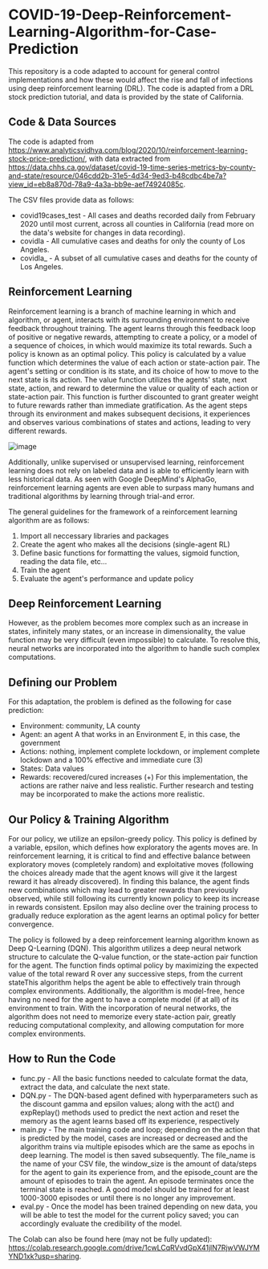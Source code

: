 # COVID-19-Deep-Reinforcement-Learning-Algorithm-for-Case-Prediction
This repository is a code adapted to account for general control implementations and how these would affect the rise and fall of infections using deep reinforcement learning (DRL). The code is adapted from a DRL stock prediction tutorial, and data is provided by the state of California. 

## Code & Data Sources
The code is adapted from https://www.analyticsvidhya.com/blog/2020/10/reinforcement-learning-stock-price-prediction/, with data extracted from https://data.chhs.ca.gov/dataset/covid-19-time-series-metrics-by-county-and-state/resource/046cdd2b-31e5-4d34-9ed3-b48cdbc4be7a?view_id=eb8a870d-78a9-4a3a-bb9e-aef74924085c.

The CSV files provide data as follows:
- covid19cases_test - All cases and deaths recorded daily from February 2020 until most current, across all counties in California (read more on the data's website for changes in data recording).
- covidla - All cumulative cases and deaths for only the county of Los Angeles.
- covidla_ - A subset of all cumulative cases and deaths for the county of Los Angeles.


## Reinforcement Learning
Reinforcement learning is a branch of machine learning in which and algorithm, or agent, interacts with its surrounding environment to receive feedback throughout training. The agent learns through this feedback loop of positive or negative rewards, attempting to create a policy, or a model of a sequence of choices, in which would maximize its total rewards. Such a policy is known as an optimal policy. This policy is calculated by a value function which determines the value of each action or state-action pair. The agent's setting or condition is its state, and its choice of how to move to the next state is its action. The value function utilizes the agents' state, next state, action, and reward to determine the value or quality of each action or state-action pair. This function is further discounted to grant greater weight to future rewards rather than immediate gratification. As the agent steps through its environment and makes subsequent decisions, it experiences and observes various combinations of states and actions, leading to very different rewards. 

![image](https://github.com/kimk333/COVID-19-Deep-Reinforcement-Learning-Algorithm-for-Case-Prediction/assets/109542237/82503423-1273-4e62-827b-f0441bfcaa3c)

Additionally, unlike supervised or unsupervised learning, reinforcement learning does not rely on labeled data and is able to efficiently learn with less historical data. As seen with Google DeepMind's AlphaGo, reinforcement learning agents are even able to surpass many humans and traditional algorithms by learning through trial-and error. 

The general guidelines for the framework of a reinforcement learning algorithm are as follows: 
1. Import all neccessary libraries and packages
2. Create the agent who makes all the decisions (single-agent RL)
3. Define basic functions for formatting the values, sigmoid function, reading the data file, etc...
4. Train the agent
5. Evaluate the agent's performance and update policy

## Deep Reinforcement Learning
However, as the problem becomes more complex such as an increase in states, infinitely many states, or an increase in dimensionality, the value function may be very difficult (even impossible) to calculate. To resolve this, neural networks are incorporated into the algorithm to handle such complex computations.


## Defining our Problem
For this adaptation, the problem is defined as the following for case prediction:
- Environment: community, LA county
- Agent: an agent A that works in an Environment E, in this case, the government
- Actions: nothing, implement complete lockdown, or implement complete lockdown and a 100% effective and immediate cure (3)
- States: Data values
- Rewards: recovered/cured increases (+)
For this implementation, the actions are rather naive and less realistic. Further research and testing may be incorporated to make the actions more realistic.

## Our Policy & Training Algorithm
For our policy, we utilize an epsilon-greedy policy. This policy is defined by a variable, epsilon, which defines how exploratory the agents moves are. In reinforcement learning, it is critical to find and effective balance between exploratory moves (completely random) and exploitative moves (following the choices already made that the agent knows will give it the largest reward it has already discovered). In finding this balance, the agent finds new combinations which may lead to greater rewards than previously observed, while still following its currently known policy to keep its increase in rewards consistent. Epsilon may also decline over the training process to gradually reduce exploration as the agent learns an optimal policy for better convergence. 

The policy is followed by a deep reinforcement learning algorithm known as Deep Q-Learning (DQN). This algorithm utilizes a deep neural network structure to calculate the Q-value function, or the state-action pair function for the agent. The function finds optimal policy by maximizing the expected value of the total reward R over any successive steps, from the current stateThis algorithm helps the agent be able to effectively train through complex environments. Additionally, the algorithm is model-free, hence having no need for the agent to have a complete model (if at all) of its environment to train. With the incorporation of neural networks, the algorithm does not need to memorize every state-action pair, greatly reducing computational complexity, and allowing computation for more complex environments.

## How to Run the Code
- func.py - All the basic functions needed to calculate format the data, extract the data, and calculate the next state.
- DQN.py - The DQN-based agent defined with hyperparameters such as the discount gamma and epsilon values; along with the act() and expReplay() methods used to predict the next action and reset the memory as the agent learns based off its experience, respectively
- main.py - The main training code and loop; depending on the action that is predicted by the model, cases are increased or decreased and the algorithm trains via multiple episodes which are the same as epochs in deep learning. The model is then saved subsequently. The file_name is the name of your CSV file, the window_size is the amount of data/steps for the agent to gain its experience from, and the episode_count are the amount of episodes to train the agent. An episode terminates once the terminal state is reached. A good model should be trained for at least 1000-3000 episodes or until there is no longer any improvement.
- eval.py - Once the model has been trained depending on new data, you will be able to test the model for the current policy saved; you can accordingly evaluate the credibility of the model.

The Colab can also be found here (may not be fully updated): https://colab.research.google.com/drive/1cwLCqRVvdGpX41jlN7RjwVWJYMYND1xk?usp=sharing.


